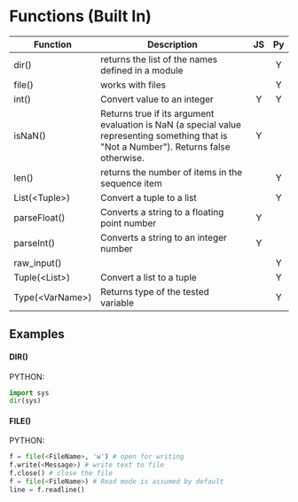 # Functions (Built In)

| Function | Description | JS | Py |  
| --- | --- | :---: | :---: |  
| dir() | returns the list of the names defined in a module |  | Y |  
| file() | works with files |  | Y |  
| int() | Convert value to an integer | Y | Y |  
| isNaN()|Returns true if its argument evaluation is NaN (a special value representing something that is "Not a Number"). Returns false otherwise.|Y |  |  
| len() | returns the number of items in the sequence item |  | Y |  
| List(\<Tuple>) | Convert a tuple to a list |  | Y |  
| parseFloat()|Converts a string to a floating point number|Y |  |  
| parseInt()|Converts a string to an integer number|Y |  | 
| raw_input() |  |  | Y |   
| Tuple(\<List>) | Convert a list to a tuple |  | Y |  
| Type(\<VarName>) | Returns type of the tested variable |  | Y |  


## Examples

#### DIR()
PYTHON:
```python
import sys
dir(sys)
```

#### FILE()
PYTHON:
```python
f = file(<FileName>, 'w') # open for writing
f.write(<Message>) # write text to file
f.close() # close the file
f = file(<FileName>) # Read mode is assumed by default
line = f.readline()
```


